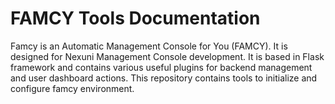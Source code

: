 # FAMCY Tools Documentation
Famcy is an Automatic Management Console for You (FAMCY). It is designed for Nexuni Management Console development. It is based in Flask framework and contains various useful plugins for backend management and user dashboard actions. This repository contains tools to initialize and configure famcy environment. 
